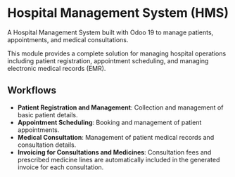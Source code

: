 # Hospital Management System (HMS)

A Hospital Management System built with Odoo 19 to manage patients, appointments, and medical consultations.

This module provides a complete solution for managing hospital operations including patient registration, appointment scheduling, and managing electronic medical records (EMR).

## Workflows
- **Patient Registration and Management**: Collection and management of basic patient details.
- **Appointment Scheduling**: Booking and management of patient appointments.
- **Medical Consultation**: Management of patient medical records and consultation details.
- **Invoicing for Consultations and Medicines**: Consultation fees and prescribed medicine lines are automatically included in the generated invoice for each consultation.
